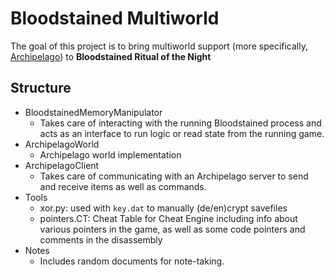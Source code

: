 # Bloodstained Multiworld
The goal of this project is to bring multiworld support (more specifically, [Archipelago](https://archipelago.gg/)) to **Bloodstained Ritual of the Night**

## Structure
* BloodstainedMemoryManipulator
  * Takes care of interacting with the running Bloodstained process and acts as an interface to run logic or read state from the running game.
* ArchipelagoWorld
  * Archipelago world implementation
* ArchipelagoClient
  * Takes care of communicating with an Archipelago server to send and receive items as well as commands.
* Tools
  * xor.py: used with `key.dat` to manually (de/en)crypt savefiles
  * pointers.CT: Cheat Table for Cheat Engine including info about various pointers in the game, as well as some code pointers and comments in the disassembly
* Notes
  * Includes random documents for note-taking.
